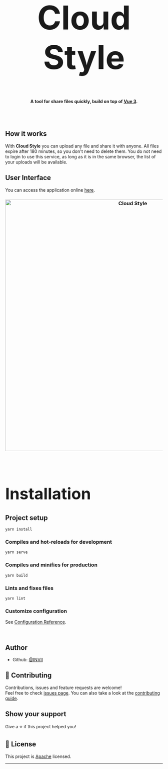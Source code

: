 <h1 style ="font-size: 78pt; font-weight:bold" align="center">
Cloud Style
</h1>

<h4 align="center">A tool for share files quickly, build on top of <a href="http://v3.vuejs.org" target="_blank">Vue 3</a>.</h4>

<br><br>

<h2>How it works</h2>

With **Cloud Style** you can upload any file and share it with anyone. All files expire after 180 minutes, so you don't need to delete them. You do not need to login to use this service, as long as it is in the same browser, the list of your uploads will be available.


<h2>User Interface</h2>


You can access the application online [here](link).

<h3 align="center">
  <a href="link">
    <img
      width="800"
      alt="Cloud Style"
      src="https://i.imgur.com/HHtabDk.jpeg"
    >
  </a>
</h3>

<br>

<h1 style ="font-size: 38pt; font-weight:bold" align="left">
Installation
</h1>


## Project setup
```
yarn install
```

### Compiles and hot-reloads for development
```
yarn serve
```

### Compiles and minifies for production
```
yarn build
```

### Lints and fixes files
```
yarn lint
```

### Customize configuration
See [Configuration Reference](https://cli.vuejs.org/config/).

<br>

## Author

* Github: [@INVII](https://github.com/INVIII)

## 🤝 Contributing

Contributions, issues and feature requests are welcome!<br />Feel free to check [issues page](https://github.com/INVIII/CloudStyle/issues). You can also take a look at the [contributing guide](https://github.com/INVIII/CloudStyle/blob/master/CONTRIBUTING.md).

## Show your support

Give a ⭐️ if this project helped you!

## 📝 License

This project is [Apache](https://github.com/INVIII/CloudStyle/blob/master/LICENSE) licensed.

***
